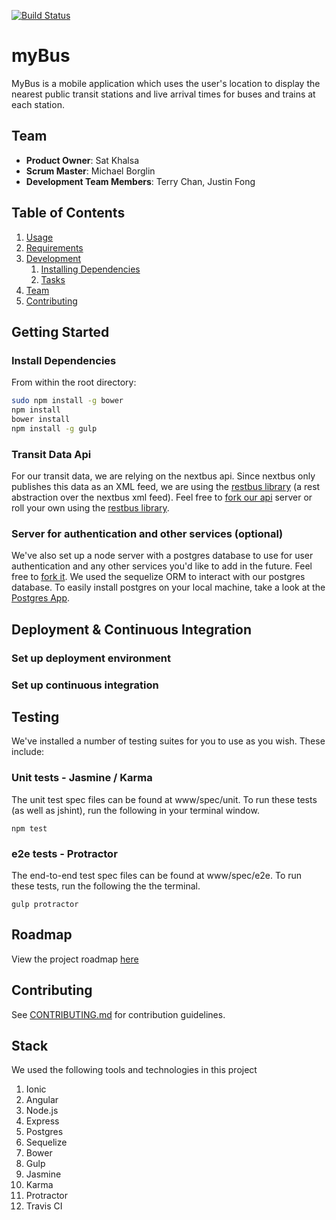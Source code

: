 [![Build Status](https://travis-ci.org/inverted-murmuration/project.svg)](https://travis-ci.org/inverted-murmuration/project)

# myBus

MyBus is a mobile application which uses the user's location to display the nearest public transit stations and live 
arrival times for buses and trains at each station. 

## Team

  - __Product Owner__: Sat Khalsa
  - __Scrum Master__: Michael Borglin
  - __Development Team Members__: Terry Chan, Justin Fong

## Table of Contents

1. [Usage](#Usage)
1. [Requirements](#requirements)
1. [Development](#development)
    1. [Installing Dependencies](#installing-dependencies)
    1. [Tasks](#tasks)
1. [Team](#team)
1. [Contributing](#contributing)

## Getting Started

### Install Dependencies

From within the root directory:

```sh
sudo npm install -g bower
npm install
bower install
npm install -g gulp
```

### Transit Data Api

For our transit data, we are relying on the nextbus api. Since nextbus only publishes this data as an XML feed, we are
using the [restbus library]((http://restbus.info/)) (a rest abstraction over the nextbus xml feed). Feel free to [fork
our api]() server or roll your own using the [restbus library](http://restbus.info/). 

### Server for authentication and other services (optional)

We've also set up a node server with a postgres database to use for user authentication and any other services you'd 
like to add in the future. Feel free to [fork it](). We used the sequelize ORM to interact with our postgres database.
To easily install postgres on your local machine, take a look at the [Postgres App](http://postgresapp.com/).

## Deployment & Continuous Integration

### Set up deployment environment

### Set up continuous integration

## Testing

We've installed a number of testing suites for you to use as you wish. These include:

### Unit tests - Jasmine / Karma 

The unit test spec files can be found at www/spec/unit. To run these tests (as well as jshint), run the following in
your terminal window.

```
npm test
```

### e2e tests - Protractor

The end-to-end test spec files can be found at www/spec/e2e. To run these tests, run the following the the terminal.

```
gulp protractor
```

## Roadmap

View the project roadmap [here](LINK_TO_PROJECT_ISSUES)

## Contributing

See [CONTRIBUTING.md](CONTRIBUTING.md) for contribution guidelines.

## Stack

We used the following tools and technologies in this project

1. Ionic
1. Angular
1. Node.js
1. Express
1. Postgres
1. Sequelize
1. Bower
1. Gulp
1. Jasmine
1. Karma
1. Protractor
1. Travis CI

